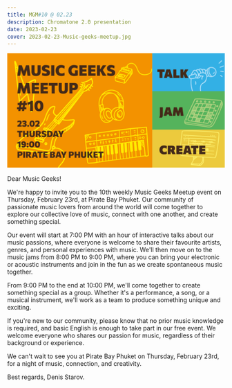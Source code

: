 ```yaml
---
title: MGM#10 @ 02.23
description: Chromatone 2.0 presentation
date: 2023-02-23
cover: 2023-02-23-Music-geeks-meetup.jpg
---
```


<youtube-embed video="blgN4Rn_0o4"></youtube-embed>

![](./MGM10.png)

Dear Music Geeks!

We're happy to invite you to the 10th weekly Music Geeks Meetup event on Thursday, February 23rd, at Pirate Bay Phuket. Our community of passionate music lovers from around the world will come together to explore our collective love of music, connect with one another, and create something special.

Our event will start at 7:00 PM with an hour of interactive talks about our music passions, where everyone is welcome to share their favourite artists, genres, and personal experiences with music. We'll then move on to the music jams from 8:00 PM to 9:00 PM, where you can bring your electronic or acoustic instruments and join in the fun as we create spontaneous music together.

From 9:00 PM to the end at 10:00 PM, we'll come together to create something special as a group. Whether it's a performance, a song, or a musical instrument, we'll work as a team to produce something unique and exciting.

If you're new to our community, please know that no prior music knowledge is required, and basic English is enough to take part in our free event. We welcome everyone who shares our passion for music, regardless of their background or experience.

We can't wait to see you at Pirate Bay Phuket on Thursday, February 23rd, for a night of music, connection, and creativity.

Best regards,
Denis Starov.